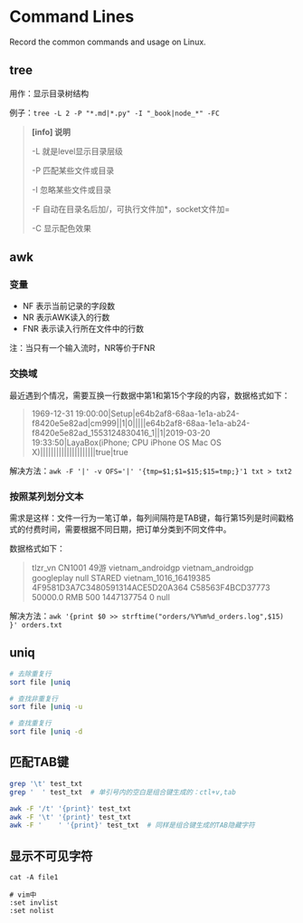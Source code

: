 # Command Lines

Record the common commands and usage on Linux.

## tree

用作：显示目录树结构

例子：`tree -L 2 -P "*.md|*.py" -I "_book|node_*" -FC`

> **[info] 说明**
>
> -L 就是level显示目录层级
>
> -P 匹配某些文件或目录
>
> -I 忽略某些文件或目录
>
> -F 自动在目录名后加/，可执行文件加*，socket文件加=
>
> -C 显示配色效果

## awk

### 变量

* NF  表示当前记录的字段数
* NR  表示AWK读入的行数
* FNR 表示读入行所在文件中的行数

注：当只有一个输入流时，NR等价于FNR

### 交换域

最近遇到个情况，需要互换一行数据中第1和第15个字段的内容，数据格式如下：

> 1969-12-31 19:00:00|Setup|e64b2af8-68aa-1e1a-ab24-f8420e5e82ad|cm999||1|0|||||e64b2af8-68aa-1e1a-ab24-f8420e5e82ad_1553124830416_1||1|2019-03-20 19:33:50|LayaBox(iPhone; CPU iPhone OS Mac OS X)|||||||||||||||||||||true|true

解决方法：`awk -F '|' -v OFS='|' '{tmp=$1;$1=$15;$15=tmp;}'1 txt > txt2`

### 按照某列划分文本

需求是这样：文件一行为一笔订单，每列间隔符是TAB键，每行第15列是时间戳格式的付费时间，需要根据不同日期，把订单分类到不同文件中。

数据格式如下：

>tlzr_vn	CN1001	49游	vietnam_androidgp	vietnam_androidgp	googleplay	null	STARED	vietnam_1016_16419385	4F9581D3A7C3480591314ACE5D20A364	C58563F4BCD37773	50000.0	RMB	500	1447137754	0   null

解决方法：`awk '{print $0 >> strftime("orders/%Y%m%d_orders.log",$15) }' orders.txt`

## uniq

```bash
# 去除重复行
sort file |uniq

# 查找非重复行
sort file |uniq -u

# 查找重复行
sort file |uniq -d
```

## 匹配TAB键

```bash
grep '\t' test_txt
grep '	' test_txt  # 单引号内的空白是组合键生成的：ctl+v,tab

awk -F '/t' '{print}' test_txt
awk -F '\t' '{print}' test_txt
awk -F '	' '{print}' test_txt  # 同样是组合键生成的TAB隐藏字符
```

## 显示不可见字符

```
cat -A file1

# vim中
:set invlist
:set nolist

```

